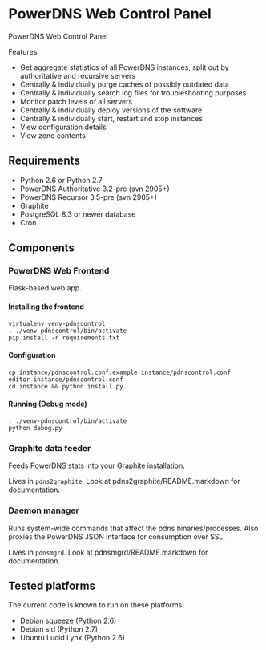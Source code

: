 # PowerDNS Web Control Panel

PowerDNS Web Control Panel

Features:
* Get aggregate statistics of all PowerDNS instances, split out by authoritative and recursive servers
* Centrally & individually purge caches of possibly outdated data
* Centrally & individually search log files for troubleshooting purposes
* Monitor patch levels of all servers
* Centrally & individually deploy versions of the software
* Centrally & individually start, restart and stop instances
* View configuration details
* View zone contents

## Requirements

* Python 2.6 or Python 2.7
* PowerDNS Authoritative 3.2-pre (svn 2905+)
* PowerDNS Recursor 3.5-pre (svn 2905+)
* Graphite
* PostgreSQL 8.3 or newer database
* Cron

## Components

### PowerDNS Web Frontend

Flask-based web app.

#### Installing the frontend

    virtualenv venv-pdnscontrol
    . ./venv-pdnscontrol/bin/activate
    pip install -r requirements.txt

#### Configuration

    cp instance/pdnscontrol.conf.example instance/pdnscontrol.conf
    editor instance/pdnscontrol.conf
    cd instance && python install.py


#### Running (Debug mode)

    . ./venv-pdnscontrol/bin/activate
    python debug.py


### Graphite data feeder

Feeds PowerDNS stats into your Graphite installation.

Lives in `pdns2graphite`. Look at pdns2graphite/README.markdown for documentation.


### Daemon manager

Runs system-wide commands that affect the pdns binaries/processes.
Also proxies the PowerDNS JSON interface for consumption over SSL.

Lives in `pdnsmgrd`. Look at pdnsmgrd/README.markdown for documentation.


## Tested platforms

The current code is known to run on these platforms:

* Debian squeeze (Python 2.6)
* Debian sid (Python 2.7)
* Ubuntu Lucid Lynx (Python 2.6)
